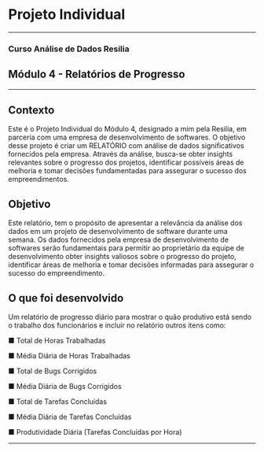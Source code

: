 # Projeto Individual 
---
### Curso Análise de Dados Resilia
## Módulo 4 - Relatórios de Progresso 
---
## Contexto 
 Este é o Projeto Individual do Módulo 4, designado a mim pela Resilia, em parceria com uma empresa de desenvolvimento de softwares. O objetivo desse projeto é criar um RELATÓRIO com análise de dados significativos fornecidos pela empresa. Através da análise, busca-se obter insights relevantes sobre o progresso dos projetos, identificar possíveis áreas de melhoria e tomar decisões fundamentadas para assegurar o sucesso dos empreendimentos.

## Objetivo 
 Este relatório, tem o propósito de apresentar a relevância da análise dos dados em um projeto de desenvolvimento de software durante uma semana. Os dados fornecidos pela empresa de desenvolvimento de softwares serão fundamentais para permitir ao proprietário da equipe de desenvolvimento obter insights valiosos sobre o progresso do projeto, identificar áreas de melhoria e tomar decisões informadas para assegurar o sucesso do empreendimento.

 ## O que foi desenvolvido 
  Um relatório de progresso diário para mostrar o quão produtivo está sendo o 
trabalho dos funcionários e incluir no relatório outros itens como: 

■ Total de Horas Trabalhadas

■ Média Diária de Horas Trabalhadas

■ Total de Bugs Corrigidos

■ Média Diária de Bugs Corrigidos

■ Total de Tarefas Concluídas

■ Média Diária de Tarefas Concluídas

■ Produtividade Diária (Tarefas Concluídas por Hora)

---



